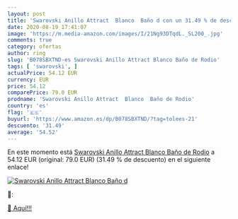 ```yaml
---
layout: post
title: 'Swarovski Anillo Attract  Blanco  Baño d con un 31.49 % de descuento'
date: 2020-08-19 17:41:07
image: 'https://m.media-amazon.com/images/I/21Ng93DTqdL._SL200_.jpg'
comments: true
category: ofertas
author: ring
slug: 'B078SBXTND-es Swarovski Anillo Attract Blanco Baño de Rodio'
tags: [ 'swarovski', ]
actualPrice: 54.12 EUR
currency: EUR
price: 54.12
comparePrice: 79.0 EUR
prodname: 'Swarovski Anillo Attract  Blanco  Baño de Rodio'
country: 'es'
flag: '🇪🇸'
buyurl: 'https://www.amazon.es/dp/B078SBXTND/?tag=tolees-21'
descuento: '31.49'
average: '54.52'
---
```


En este momento está [Swarovski Anillo Attract  Blanco  Baño de Rodio](https://www.amazon.es/dp/B078SBXTND/?tag=tolees-21) a 54.12 EUR (original: 79.0 EUR) (31.49 %  de descuento) en el siguiente enlace!

[![Swarovski Anillo Attract  Blanco  Baño d](https://m.media-amazon.com/images/I/21Ng93DTqdL._SL200_.jpg)](https://www.amazon.es/dp/B078SBXTND/?tag=tolees-21)

🔎:


[🛒 Aquí!!!](https://www.amazon.es/dp/B078SBXTND/?tag=tolees-21)
